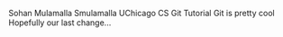 Sohan Mulamalla Smulamalla
UChicago CS Git Tutorial
Git is pretty cool
Hopefully our last change...

